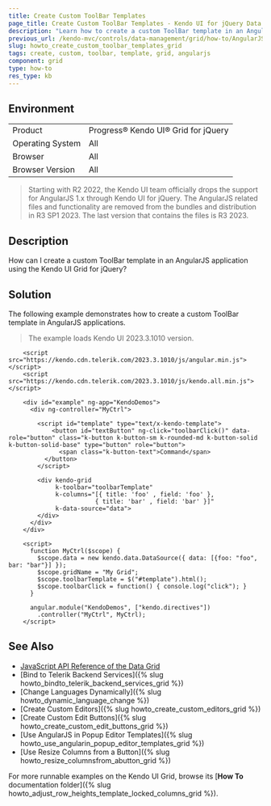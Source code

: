 ```yaml
---
title: Create Custom ToolBar Templates
page_title: Create Custom ToolBar Templates - Kendo UI for jQuery Data Grid
description: "Learn how to create a custom ToolBar template in an AngularJS application using the Kendo UI Grid for jQuery."
previous_url: /kendo-mvc/controls/data-management/grid/how-to/AngularJS/toolbar-template-with-angular, /controls/data-management/grid/how-to/AngularJS/toolbar-template-with-angular
slug: howto_create_custom_toolbar_templates_grid
tags: create, custom, toolbar, template, grid, angularjs
component: grid
type: how-to
res_type: kb
---
```


## Environment

<table>
 <tr>
  <td>Product</td>
  <td>Progress® Kendo UI® Grid for jQuery</td> 
 </tr>
 <tr>
  <td>Operating System</td>
  <td>All</td>
 </tr>
 <tr>
  <td>Browser</td>
  <td>All</td>
 </tr>
 <tr>
  <td>Browser Version</td>
  <td>All</td>
 </tr>
</table>

> Starting with R2 2022, the Kendo UI team officially drops the support for AngularJS 1.x through Kendo UI for jQuery. The AngularJS related files and functionality are removed from the bundles and distribution in R3 SP1 2023. The last version that contains the files is R3 2023.

## Description

How can I create a custom ToolBar template in an AngularJS application using the Kendo UI Grid for jQuery?

## Solution

The following example demonstrates how to create a custom ToolBar template in AngularJS applications.

> The example loads Kendo UI 2023.3.1010 version.

```
    <script src="https://kendo.cdn.telerik.com/2023.3.1010/js/angular.min.js"></script>
    <script src="https://kendo.cdn.telerik.com/2023.3.1010/js/kendo.all.min.js"></script>

    <div id="example" ng-app="KendoDemos">
      <div ng-controller="MyCtrl">

        <script id="template" type="text/x-kendo-template">
            <button id="textButton" ng-click="toolbarClick()" data-role="button" class="k-button k-button-sm k-rounded-md k-button-solid k-button-solid-base" type="button" role="button">
              <span class="k-button-text">Command</span>
          </button>
        </script>

        <div kendo-grid
             k-toolbar="toolbarTemplate"
             k-columns="[{ title: 'foo' , field: 'foo' },
                        { title: 'bar' , field: 'bar' }]"
             k-data-source="data">
        </div>
      </div>
    </div>

    <script>
      function MyCtrl($scope) {
        $scope.data = new kendo.data.DataSource({ data: [{foo: "foo", bar: "bar"}] });
        $scope.gridName = "My Grid";
        $scope.toolbarTemplate = $("#template").html();
        $scope.toolbarClick = function() { console.log("click"); }
      }

      angular.module("KendoDemos", ["kendo.directives"])
        .controller("MyCtrl", MyCtrl);
    </script>
```

## See Also

* [JavaScript API Reference of the Data Grid](/api/javascript/ui/grid)
* [Bind to Telerik Backend Services]({% slug howto_bindto_telerik_backend_services_grid %})
* [Change Languages Dynamically]({% slug howto_dynamic_language_change %})
* [Create Custom Editors]({% slug howto_create_custom_editors_grid %})
* [Create Custom Edit Buttons]({% slug howto_create_custom_edit_buttons_grid %})
* [Use AngularJS in Popup Editor Templates]({% slug howto_use_angularin_popup_editor_templates_grid %})
* [Use Resize Columns from a Button]({% slug howto_resize_columnsfrom_abutton_grid %})

For more runnable examples on the Kendo UI Grid, browse its [**How To** documentation folder]({% slug howto_adjust_row_heights_template_locked_columns_grid %}).
